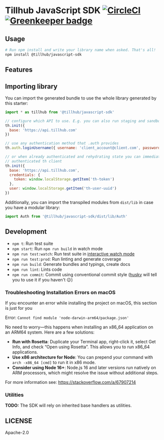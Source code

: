 # Tillhub JavaScript SDK [![CircleCI](https://circleci.com/gh/tillhub/tillhub-sdk-javascript/tree/master.svg?style=svg)](https://circleci.com/gh/tillhub/tillhub-sdk-javascript/tree/master) [![Greenkeeper badge](https://badges.greenkeeper.io/tillhub/tillhub-sdk-javascript.svg)](https://greenkeeper.io/)

## Usage

```bash
# Run npm install and write your library name when asked. That's all!
npm install @tillhub/javascript-sdk
```

## Features

## Importing library

You can import the generated bundle to use the whole library generated by this starter:

```javascript
import * as tillhub from '@tillhub/javascript-sdk'

// configure which API to use. E.g. you can also run staging and sandbox APIs
th.init({
  base: 'https://api.tillhub.com'
})

// use any authentication method that .auth provides
th.auth.loginUsername({ username: 'client_account@client.com', password: 'xxxxxxxxxxx' })

// or when already authenticated and rehydrating state you can immediately also hydrated an
// authenticated th client
th.init({
  base: 'https://api.tillhub.com',
  credentials: {
    token: window.localStorage.getItem('th-token')
  },
  user: window.localStorage.getItem('th-user-uuid')
})
```

Additionally, you can import the transpiled modules from `dist/lib` in case you have a modular library:

```javascript
import Auth from '@tillhub/javascript-sdk/dist/lib/Auth'
```

## Development

- `npm t`: Run test suite
- `npm start`: Run `npm run build` in watch mode
- `npm run test:watch`: Run test suite in [interactive watch mode](http://facebook.github.io/jest/docs/cli.html#watch)
- `npm run test:prod`: Run linting and generate coverage
- `npm run build`: Generate bundles and typings, create docs
- `npm run lint`: Lints code
- `npm run commit`: Commit using conventional commit style ([husky](https://github.com/typicode/husky) will tell you to use it if you haven't :wink:)

### Troubleshooting Installation Errors on macOS

If you encounter an error while installing the project on macOS, this section is just for you

Error: `Cannot find module 'node-darwin-arm64/package.json'`

No need to worry—this happens when installing an x86_64 application on an ARM64 system. Here are a few solutions:

- **Run with Rosetta**: Duplicate your Terminal app, right-click it, select Get Info, and check “Open using Rosetta”. This allows you to run x86_64 applications.
- **Use x86 architecture for Node**: You can prepend your command with `arch -x86_64 [cmd]` to run it in x86 mode.
- **Consider using Node 16+**: Node.js 16 and later versions run natively on ARM processors, which might resolve the issue without additional steps.

For more information see: https://stackoverflow.com/a/67907214

### Utilities

**TODO:** The SDK will rely on inherited base handlers as utilities.

## LICENSE

Apache-2.0
